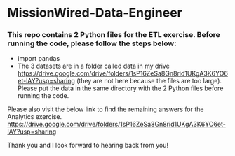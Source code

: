 # MissionWired-Data-Engineer

### This repo contains 2 Python files for the ETL exercise. Before running the code, please follow the steps below:
 - import pandas
 - The 3 datasets are in a folder called data in my drive https://drive.google.com/drive/folders/1sP16ZeSa8Gn8rid1UKgA3K6YO6et-lAY?usp=sharing (they are not here because the files are too large). Please put the data in the same directory with the 2 Python files before running the code.
 
 
Please also visit the below link to find the remaining answers for the Analytics exercise. 
https://drive.google.com/drive/folders/1sP16ZeSa8Gn8rid1UKgA3K6YO6et-lAY?usp=sharing


Thank you and I look forward to hearing back from you!
